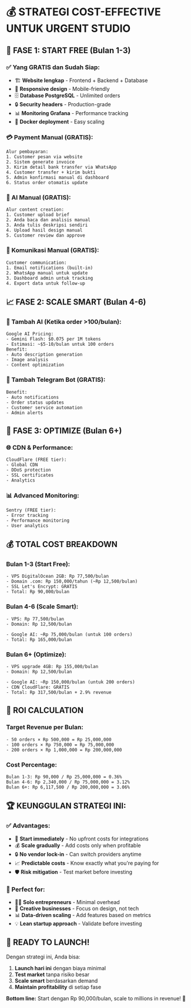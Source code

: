 # 💰 STRATEGI COST-EFFECTIVE UNTUK URGENT STUDIO

## 🎯 FASE 1: START FREE (Bulan 1-3)

### ✅ Yang GRATIS dan Sudah Siap:
- 🏗️ **Website lengkap** - Frontend + Backend + Database
- 📱 **Responsive design** - Mobile-friendly
- 🗄️ **Database PostgreSQL** - Unlimited orders
- 🔒 **Security headers** - Production-grade
- 📊 **Monitoring Grafana** - Performance tracking
- 🐳 **Docker deployment** - Easy scaling

### 💳 Payment Manual (GRATIS):
```
Alur pembayaran:
1. Customer pesan via website
2. Sistem generate invoice
3. Kirim detail bank transfer via WhatsApp
4. Customer transfer + kirim bukti
5. Admin konfirmasi manual di dashboard
6. Status order otomatis update
```

### 🤖 AI Manual (GRATIS):
```
Alur content creation:
1. Customer upload brief
2. Anda baca dan analisis manual
3. Anda tulis deskripsi sendiri
4. Upload hasil design manual
5. Customer review dan approve
```

### 📱 Komunikasi Manual (GRATIS):
```
Customer communication:
1. Email notifications (built-in)
2. WhatsApp manual untuk update
3. Dashboard admin untuk tracking
4. Export data untuk follow-up
```

## 📈 FASE 2: SCALE SMART (Bulan 4-6)



### 🤖 Tambah AI (Ketika order >100/bulan):
```
Google AI Pricing:
- Gemini Flash: $0.075 per 1M tokens
- Estimasi: ~$5-10/bulan untuk 100 orders
Benefit:
- Auto description generation
- Image analysis
- Content optimization
```

### 📱 Tambah Telegram Bot (GRATIS):
```
Benefit:
- Auto notifications
- Order status updates
- Customer service automation
- Admin alerts
```

## 🚀 FASE 3: OPTIMIZE (Bulan 6+)

### 🌐 CDN & Performance:
```
CloudFlare (FREE tier):
- Global CDN
- DDoS protection
- SSL certificates
- Analytics
```

### 📊 Advanced Monitoring:
```
Sentry (FREE tier):
- Error tracking
- Performance monitoring
- User analytics
```

## 💰 TOTAL COST BREAKDOWN

### Bulan 1-3 (Start Free):
```
- VPS DigitalOcean 2GB: Rp 77,500/bulan
- Domain .com: Rp 150,000/tahun (~Rp 12,500/bulan)
- SSL Let's Encrypt: GRATIS
- Total: Rp 90,000/bulan
```

### Bulan 4-6 (Scale Smart):
```
- VPS: Rp 77,500/bulan
- Domain: Rp 12,500/bulan

- Google AI: ~Rp 75,000/bulan (untuk 100 orders)
- Total: Rp 165,000/bulan
```

### Bulan 6+ (Optimize):
```
- VPS upgrade 4GB: Rp 155,000/bulan
- Domain: Rp 12,500/bulan

- Google AI: ~Rp 150,000/bulan (untuk 200 orders)
- CDN CloudFlare: GRATIS
- Total: Rp 317,500/bulan + 2.9% revenue
```

## 🎯 ROI CALCULATION

### Target Revenue per Bulan:
```
- 50 orders × Rp 500,000 = Rp 25,000,000
- 100 orders × Rp 750,000 = Rp 75,000,000
- 200 orders × Rp 1,000,000 = Rp 200,000,000
```

### Cost Percentage:
```
Bulan 1-3: Rp 90,000 / Rp 25,000,000 = 0.36%
Bulan 4-6: Rp 2,340,000 / Rp 75,000,000 = 3.12%
Bulan 6+: Rp 6,117,500 / Rp 200,000,000 = 3.06%
```

## 🏆 KEUNGGULAN STRATEGI INI:

### ✅ Advantages:
- 🚀 **Start immediately** - No upfront costs for integrations
- 💰 **Scale gradually** - Add costs only when profitable
- 🔒 **No vendor lock-in** - Can switch providers anytime
- 📈 **Predictable costs** - Know exactly what you're paying for
- 🛡️ **Risk mitigation** - Test market before investing

### 🎯 Perfect for:
- 👨‍💼 **Solo entrepreneurs** - Minimal overhead
- 🎨 **Creative businesses** - Focus on design, not tech
- 📊 **Data-driven scaling** - Add features based on metrics
- 💡 **Lean startup approach** - Validate before investing

## 🚀 READY TO LAUNCH!

Dengan strategi ini, Anda bisa:
1. **Launch hari ini** dengan biaya minimal
2. **Test market** tanpa risiko besar  
3. **Scale smart** berdasarkan demand
4. **Maintain profitability** di setiap fase

**Bottom line:** Start dengan Rp 90,000/bulan, scale to millions in revenue! 🎉